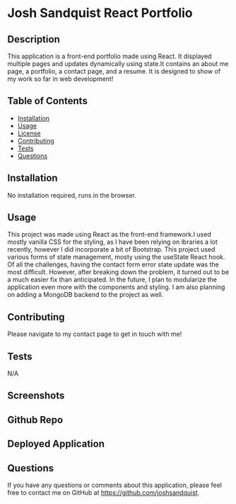 # Josh Sandquist React Portfolio

  

  ## Description
  This application is a front-end portfolio made using React. It displayed multiple pages and updates dynamically using state.It contains an about me page, a portfolio, a contact page, and a resume. It is designed to show of my work so far in web development!

  ## Table of Contents
  - [Installation](#installation)
  - [Usage](#usage)
  - [License](#license)
  - [Contributing](#contributing)
  - [Tests](#tests)
  - [Questions](#questions)

  ## Installation
  No installation required, runs in the browser.

  ## Usage
  This project was made using React as the front-end framework.I used mostly vanilla CSS for the styling, as I have been relying on lbraries a lot recently, however I did incorporate a bit of Bootstrap. This project used various forms of state management, mosty using the useState React hook. Of all the challenges, having the contact form error state update was the most difficult. However, after breaking down the problem, it turned out to be a much easier fix than anticipated. In the future, I plan to modularize the application even more with the components and styling. I am also planning on adding a MongoDB backend to the project as well.

  

  ## Contributing
  Please navigate to my contact page to get in touch with me!

  ## Tests
  N/A

  ## Screenshots

  ## Github Repo

  ## Deployed Application

  ## Questions
  If you have any questions or comments about this application, please feel free to contact me on GitHub at https://github.com/joshsandquist.
